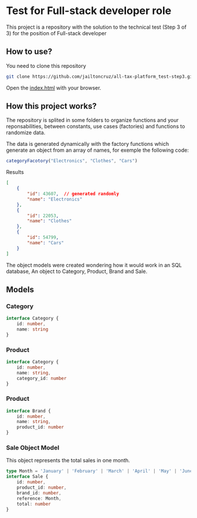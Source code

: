 # Test for Full-stack developer role

This project is a repository with the solution to the technical test (Step 3 of 3) for the position of Full-stack developer

## How to use?

You need to clone this repository

```sh
git clone https://github.com/jailtoncruz/all-tax-platform_test-step3.git
```

Open the [index.html](./index.html) with your browser.

## How this project works?

The repository is splited in some folders to organize functions and your reponsabilities, between constants, use cases (factories) and functions to randomize data.

The data is generated dynamically with the factory functions which generate an object from an array of names, for exemple the following code:

```js
categoryFacotory("Electronics", "Clothes", "Cars")
```

Results

```json
[
    {
        "id": 43607,  // generated randomly
        "name": "Electronics"
    },
    {
        "id": 22053,
        "name": "Clothes"
    },
    {
        "id": 54799,
        "name": "Cars"
    }
]
```

The object models were created wondering how it would work in an SQL database, An object to Category, Product, Brand and Sale.

## Models

### Category

```ts
interface Category {
    id: number,
    name: string
}
```

### Product

```ts
interface Category {
    id: number,
    name: string,
    category_id: number
}
```

### Product

```ts
interface Brand {
    id: number,
    name: string,
    product_id: number
}
```

### Sale Object Model
This object represents the total sales in one month.

```ts
type Month = 'January' | 'February' | 'March' | 'April' | 'May' | 'June' | 'July' | 'August' | 'September' | 'October' | 'November' | 'December';
interface Sale {
    id: number,
    product_id: number,
    brand_id: number,
    reference: Month,
    total: number
}
```
